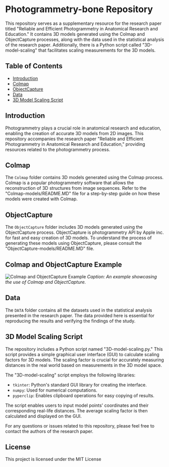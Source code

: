 # Photogrammetry-bone Repository

This repository serves as a supplementary resource for the research paper titled "Reliable and Efficient Photogrammetry in Anatomical Research and Education." It contains 3D models generated using the Colmap and ObjectCapture processes, along with the data used in the statistical analysis of the research paper. Additionally, there is a Python script called "3D-model-scaling" that facilitates scaling measurements for the 3D models.

## Table of Contents

- [Introduction](#introduction)
- [Colmap](#colmap)
- [ObjectCapture](#objectcapture)
- [Data](#data)
- [3D Model Scaling Script](#3d-model-scaling-app)

## Introduction

Photogrammetry plays a crucial role in anatomical research and education, enabling the creation of accurate 3D models from 2D images. This repository accompanies the research paper "Reliable and Efficient Photogrammetry in Anatomical Research and Education," providing resources related to the photogrammetry process.

## Colmap

The `Colmap` folder contains 3D models generated using the Colmap process. Colmap is a popular photogrammetry software that allows the reconstruction of 3D structures from image sequences. Refer to the "Colmap-models/README.MD" file for a step-by-step guide on how these models were created with Colmap.

## ObjectCapture

The `ObjectCapture` folder includes 3D models generated using the ObjectCapture process. ObjectCapture is photogrammetry API by Apple inc. for fast and easy creation of 3D models. To understand the process of generating these models using ObjectCapture, please consult the "ObjectCapture-models/README.MD" file.

## Colmap and ObjectCapture Example

![Colmap and ObjectCapture Example](Colmap-ObjectCapure-example.jpg)
*Caption: An example showcasing the use of Colmap and ObjectCapture.*

## Data

The `DATA` folder contains all the datasets used in the statistical analysis presented in the research paper. The data provided here is essential for reproducing the results and verifying the findings of the study.

## 3D Model Scaling Script

The repository includes a Python script named "3D-model-scaling.py." This script provides a simple graphical user interface (GUI) to calculate scaling factors for 3D models. The scaling factor is crucial for accurately measuring distances in the real world based on measurements in the 3D model space.

The "3D-model-scaling" script employs the following libraries:

- `tkinter`: Python's standard GUI library for creating the interface.
- `numpy`: Used for numerical computations.
- `pyperclip`: Enables clipboard operations for easy copying of results.

The script enables users to input model points' coordinates and their corresponding real-life distances. The average scaling factor is then calculated and displayed on the GUI.


For any questions or issues related to this repository, please feel free to contact the authors of the research paper.

## License

This project is licensed under the MIT License